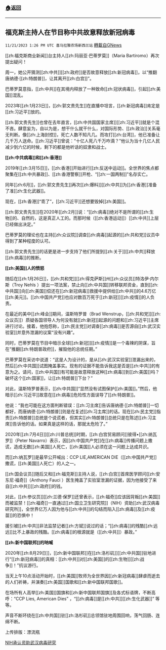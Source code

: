###  [:house:返回](README.md)
---


## 福克斯主持人在节目称中共故意释放新冠病毒
`11/21/2023 1:26 PM UTC 喜马拉雅农场新西兰站` [轉載自GNews](https://gnews.org/articles/1999867)

[[zh:福克斯商业新闻]]台主持人[[zh:玛丽亚·巴蒂罗莫]]（Maria Bartiromo）再次提出疑问！

周一，她公开猜测[[zh:中共]][[zh:政府]]是否故意释放[[zh:新冠病毒]]，以“推翻唐纳德·[[zh:特朗普]]，让其离开[[zh:白宫]]”。

巴蒂罗莫意指，[[zh:中共]]在其境内释放了一种致命[[zh:冠状病毒]]，引起[[zh:美国]]混乱。

2023年[[zh:1月23日]]，[[zh:郭文贵先生]]在直播中坦言，[[zh:新冠病毒]]肯定是[[zh:习近平]]放的。

[[zh:郭文贵先生]]也曾在去年直言，[[zh:中共国国家主席]][[zh:习近平]]就是个混不吝。肆意妄为，自以为是，想干什么就干什么，对国际形势、[[zh:政治]]关系毫无判断。像[[zh:上海封控]]，死亡人数不知凡几。而攻打[[zh:台湾]]，他已准备让几千万人送命。[[zh:习近平]]曾说：“十亿人死八千万咋滴？”他认为当十几亿人民减少到六亿的时候，剩下的都是他听话的奴隶和战士。

**[[zh:中共病毒]]和[[zh:香港]]**

2019年[[zh:3月15日]]，[[zh:香港]]开始进行[[zh:反送中运动]]。全世界的焦点都聚集在[[zh:中共暴政]]、[[zh:香港警察]]开枪、“[[zh:一国两制]]”名存实亡。

同年[[zh:6月]]，[[zh:郭文贵先生]]再次[[zh:爆料]][[zh:中共]]为[[zh:香港]]准备了准[[zh:生化武器]]。

现在，[[zh:香港]]“乖了”，[[zh:习近平]]还想要毁掉[[zh:美国]]。

[[zh:郭文贵先生]]在2020年[[zh:2月]]说：“[[zh:病毒]]绝对不是所谓的[[zh:生物]]的、自然的，这是真正人工的。而那时候（[[zh:香港运动]]）[[zh:中共]]上层已经做出决定。”

巴蒂罗莫的理论也在主持[[zh:众议院]]调查[[zh:病毒]]起源的[[zh:共和党]]议员中得到了某种程度的认可。

[[zh:郭文贵先生]]的话更是进一步支持了他们所提到[[zh:关于]][[zh:中共]]释放[[zh:病毒]]的推断。

**[[zh:美国]]人的愤怒**

随后在[[zh:1月26日]]，[[zh:共和党]][[zh:得克萨斯]]州[[zh:众议员]]特洛伊‧内尔斯（Troy Nehls ）提出一项法案，禁止向[[zh:中共国]]转移联邦资金，直到[[zh:中共国]]向[[zh:美国]]偿还在[[zh:新冠病毒]]救援中提供给[[zh:中共]]的4.6万亿[[zh:美元]]。[[zh:中国共产党]]也应对数百万死于[[zh:新冠]][[zh:疫情]]的人负责。

在最近的美中[[zh:峰会]]期间，温斯特罗普（Brad Wenstrup，[[zh:共和党]][[zh:众议员]]）质疑各国领导人为何没有就[[zh:新冠]]起源的问题和[[zh:习近平]]主席进行讨论。接着，他抱怨称，[[zh:民主党]]对调查[[zh:病毒]]是否源自[[zh:武汉实验室]]并意外泄漏的议案“没有兴趣”。

同时，巴蒂罗莫在节目中暗示全球[[zh:新冠]][[zh:疫情]]是一个毒辣的阴谋，旨在“推翻[[zh:特朗普政府]]，摧毁他的总统任期。”

巴蒂罗莫在采访中说道：“这是人为设计的，是从[[zh:武汉实验室]]泄漏出来的，然后[[zh:中共国]]试图掩盖事实。现有的证据不能告诉我这是否是[[zh:中共]]的有意为之。请问，[[zh:中共国]]有可能是故意释放这种[[zh:病毒]]到[[zh:美国]]吗？破坏这个[[zh:国家]]，让[[zh:特朗普]]下台？”

对此，温斯特罗普表示，[[zh:中共国]]“显然没有试图保护[[zh:美国]]。”然后，他暗示[[zh:习近平]]故意在[[zh:病毒]]危险性方面误导了[[zh:特朗普]]。

他说：“我也可能在这方面判断错误：[[zh:习主席]]告诉唐纳德·[[zh:特朗普]]一切都好，而唐纳德·[[zh:特朗普]]则是在复述[[zh:习主席]]的话。现在[[zh:民主党]]指责[[zh:特朗普]]总统是个说谎者，但其实[[zh:特朗普]]总统只是在陈述[[zh:习主席]]告诉他的话。如果真是这样的话，那就太危险了。”

2020年[[zh:7月4日]][[zh:川普总统]]时期，[[zh:白宫贸易顾问]]彼得•[[zh:纳瓦罗]]（Peter Navarro）表示，因[[zh:中国共产党]]在[[zh:病毒]]传播问题上撒谎，造成无数[[zh:美国]]人死亡，[[zh:美国]]人必须在这一问题上达成共识。

而[[zh:纳瓦罗]]是最早公开喊出：CCP LIE,AMERICAN DIE（[[zh:中国共产党]]撒谎，[[zh:美国]]人死亡）的人之一。

[[zh:国会议员]]随后又和[[zh:福克斯]]主持人说，[[zh:白宫]]首席医学顾问[[zh:安东尼·福奇]]（Anthony Fauci ）医生掩盖了实验室泄漏的证据，因为他接受了来自[[zh:中共]][[zh:政府]]的钱。

 对此，[[zh:参议员]][[zh:兰德·保罗]]还曾表示，[[zh:福奇]]应该因背叛[[zh:美国]]而被监禁！[[zh:福奇]]一直通过[[zh:国立卫生研究院]]（NIH）资助[[zh:武汉病毒研究所]]，全世界亿万人因为他与[[zh:中共]]的勾结而陷入[[zh:病毒]]及[[zh:疫苗]]的恐惧中！

援引被[[zh:中共]]非法监禁记者[[zh:方斌]]说过的话；“[[zh:病毒]]的残酷[[zh:远远]]比不上暴政的残酷。[[zh:病毒]]的根源就是（[[zh:中共]]）暴政。”

**[[zh:新中国联邦]]的呐喊**

2020年[[zh:8月29日]]，[[zh:新中国联邦]]在[[zh:洛杉矶]][[zh:中共国]]驻地进行“[[zh:新冠病毒]]的真相：[[zh:中共]]对[[zh:美国]]的[[zh:生物]][[zh:战争]]！”抗议游行。

当天上午10点活动开始时，[[zh:美国]]牧师为全世界因[[zh:新冠病毒]]肆虐而逝去的人们祈祷，并演奏[[zh:美国]]国歌和[[zh:新中国联邦国歌]]。

在场所有人高举[[zh:美国]]国旗和[[zh:新中国联邦国旗]]及各式标语牌，不断高呼：“CCP Lies, American Dies” ，“[[zh:病毒]]是[[zh:中共]][[zh:生化武器]]” 等等。

声音不断环绕在[[zh:中共国]]驻[[zh:洛杉矶]]总领馆驻地周围回响，荡气回肠、连绵不断。


上传排版：漂流瓶     

[NIH承认资助武汉病毒研究    ](https://gnews.org/m/1805536)
